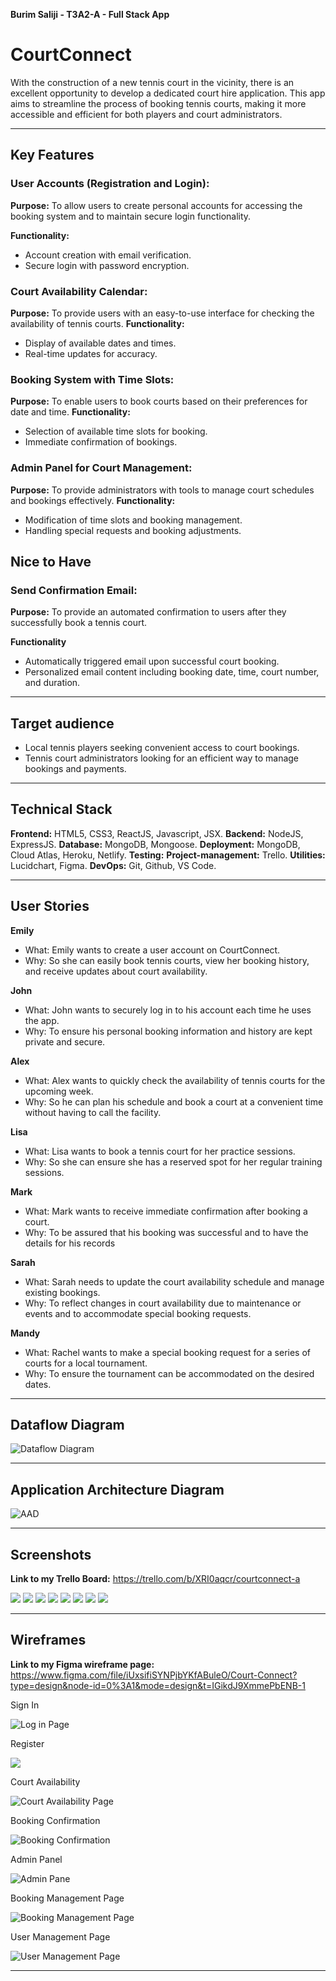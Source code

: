 **Burim Saliji - T3A2-A - Full Stack App**
# CourtConnect


With the construction of a new tennis court in the vicinity, there is an excellent opportunity to develop a dedicated court hire application. This app aims to streamline the process of booking tennis courts, making it more accessible and efficient for both players and court administrators.

---

## Key Features

### User Accounts (Registration and Login):

**Purpose:** To allow users to create personal accounts for accessing the booking system and to maintain secure login functionality.

**Functionality:**
- Account creation with email verification.
- Secure login with password encryption.


### Court Availability Calendar:
**Purpose:** To provide users with an easy-to-use interface for checking the availability of tennis courts.
**Functionality:**
- Display of available dates and times.
- Real-time updates for accuracy.


### Booking System with Time Slots:
**Purpose:** To enable users to book courts based on their preferences for date and time.
**Functionality:**
- Selection of available time slots for booking.
- Immediate confirmation of bookings.


### Admin Panel for Court Management:
**Purpose:** To provide administrators with tools to manage court schedules and bookings effectively.
**Functionality:**
- Modification of time slots and booking management.
- Handling special requests and booking adjustments.


## Nice to Have

### Send Confirmation Email:
**Purpose:** To provide an automated confirmation to users after they successfully book a tennis court.

**Functionality**
- Automatically triggered email upon successful court booking.
- Personalized email content including booking date, time, court number, and duration.


---

## Target audience
- Local tennis players seeking convenient access to court bookings.
- Tennis court administrators looking for an efficient way to manage bookings and payments.

---



## Technical Stack

**Frontend:** HTML5, CSS3, ReactJS, Javascript, JSX.
**Backend:** NodeJS, ExpressJS.
**Database:** MongoDB, Mongoose.
**Deployment:** MongoDB, Cloud Atlas, Heroku, Netlify.
**Testing:** 
**Project-management:** Trello.
**Utilities:** Lucidchart, Figma.
**DevOps:** Git, Github, VS Code.

---

## User Stories

**Emily**
- What: Emily wants to create a user account on CourtConnect.
- Why: So she can easily book tennis courts, view her booking history, and receive updates about court availability.

**John**
- What: John wants to securely log in to his account each time he uses the app.
- Why: To ensure his personal booking information and history are kept private and secure.

**Alex** 
- What: Alex wants to quickly check the availability of tennis courts for the upcoming week.
- Why: So he can plan his schedule and book a court at a convenient time without having to call the facility.

**Lisa**
- What: Lisa wants to book a tennis court for her practice sessions.
- Why: So she can ensure she has a reserved spot for her regular training sessions.

**Mark**
- What: Mark wants to receive immediate confirmation after booking a court.
- Why: To be assured that his booking was successful and to have the details for his records

**Sarah**
- What: Sarah needs to update the court availability schedule and manage existing bookings.
- Why: To reflect changes in court availability due to maintenance or events and to accommodate special booking requests.

**Mandy**
- What: Rachel wants to make a special booking request for a series of courts for a local tournament.
- Why: To ensure the tournament can be accommodated on the desired dates.

---

## Dataflow Diagram

![Dataflow Diagram](./docs/CourtConnect.jpeg)

---

## Application Architecture Diagram
![AAD](./docs/AAD.jpg)

---

##  Screenshots

**Link to my Trello Board:** <https://trello.com/b/XRI0aqcr/courtconnect-a>

![](./docs/Screenshot%202023-11-16%20055813.png)
![](./docs/Screenshot%202023-11-16%20055850.png)
![](./docs/Screenshot%202023-11-16%20202744.png)
![](./docs/Screenshot%202023-11-16%20202551.png)
![](./docs/Screenshot%202023-11-16%20202642.png)
![](./docs/Screenshot%202023-11-19%20133903.png)
![](./docs/Screenshot%202023-11-20%20132412.png)
![](./docs/Screenshot%202023-11-20%20132438.png)

---

## Wireframes 

**Link to my Figma wireframe page:** <https://www.figma.com/file/iUxsifiSYNPjbYKfABuleO/Court-Connect?type=design&node-id=0%3A1&mode=design&t=IGikdJ9XmmePbENB-1>

Sign In

![Log in Page](docs/Court%20Connect%20(1).jpg)

Register

![](docs/Court%20Connect.jpg)

Court Availability

![Court Availability Page](docs/Court%20Connect%20(2).jpg)

Booking Confirmation

![Booking Confirmation](docs/Court%20Connect%20(3).jpg)


Admin Panel

![Admin Pane](docs/Court%20Connect%20(4).jpg)

Booking Management Page

![Booking Management Page](docs/Court%20Connect%20(5).jpg)

User Management Page

![User Management Page](docs/Court%20Connect%20(6).jpg)

---